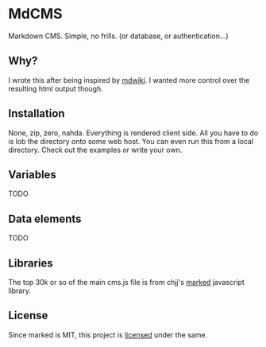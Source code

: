 MdCMS
====
Markdown CMS. Simple, no frills. (or database, or authentication…)


Why?
---
I wrote this after being inspired by [mdwiki](http://mdwiki.info). I wanted
more control over the resulting html output though.


Installation
------------
None, zip, zero, nahda. Everything is rendered client side. All you have to do
is lob the directory onto some web host. You can even run this from a local
directory. Check out the examples or write your own.

Variables
---------
TODO

Data elements
-------------
TODO

Libraries
---------
The top 30k or so of the main cms.js file is from chjj's
[marked](https://github.com/chjj/marked) javascript library.

License
-------
Since marked is MIT, this project is [licensed](LICENSE.md) under the same.
